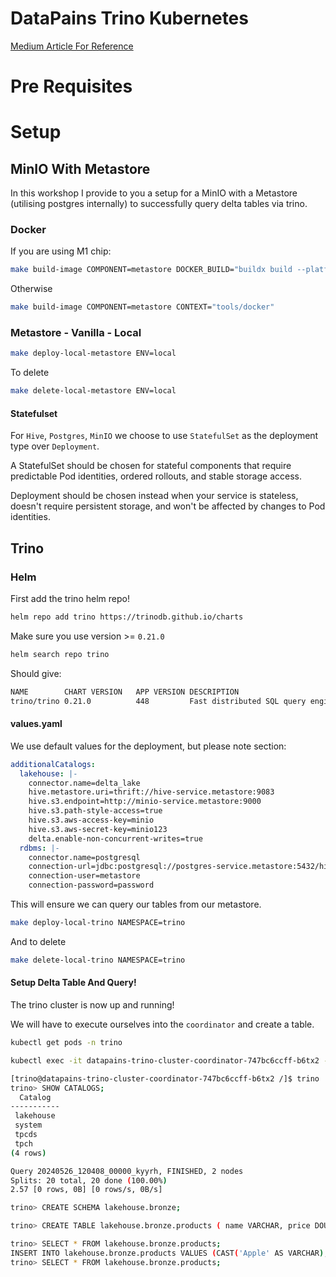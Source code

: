 # DataPains Trino Kubernetes

[Medium Article For Reference](https://medium.com/@simon.thelin90/trino-minio-metastore-workshop-kubernetes-dbede7b1eca1)

# Pre Requisites

# Setup

## MinIO With Metastore

In this workshop I provide to you a setup for a MinIO with a Metastore (utilising postgres internally)
to successfully query delta tables via trino.

### Docker

If you are using M1 chip:

```bash
make build-image COMPONENT=metastore DOCKER_BUILD="buildx build --platform linux/amd64" CONTEXT="tools/docker"
```

Otherwise

```bash
make build-image COMPONENT=metastore CONTEXT="tools/docker"
```

### Metastore - Vanilla - Local

```bash
make deploy-local-metastore ENV=local
```

To delete

```bash
make delete-local-metastore ENV=local
```

#### Statefulset

For `Hive`, `Postgres`, `MinIO` we choose to use `StatefulSet` as the deployment type over `Deployment`.

A StatefulSet should be chosen for stateful components that require predictable Pod identities,
ordered rollouts, and stable storage access.

Deployment should be chosen instead when your service is stateless,
doesn't require persistent storage, and won't be affected by changes to Pod identities.

## Trino

### Helm

First add the trino helm repo!

```bash
helm repo add trino https://trinodb.github.io/charts
```

Make sure you use version >= `0.21.0`
```bash
helm search repo trino
```

Should give:

```bash
NAME       	CHART VERSION	APP VERSION	DESCRIPTION
trino/trino	0.21.0       	448        	Fast distributed SQL query engine for big data ...
```

#### values.yaml

We use default values for the deployment, but please note section:

```yaml
additionalCatalogs:
  lakehouse: |-
    connector.name=delta_lake
    hive.metastore.uri=thrift://hive-service.metastore:9083
    hive.s3.endpoint=http://minio-service.metastore:9000
    hive.s3.path-style-access=true
    hive.s3.aws-access-key=minio
    hive.s3.aws-secret-key=minio123
    delta.enable-non-concurrent-writes=true
  rdbms: |-
    connector.name=postgresql
    connection-url=jdbc:postgresql://postgres-service.metastore:5432/hivemetastore?allowPublicKeyRetrieval=true&amp;useSSL=false&amp;serverTimezone=UTC
    connection-user=metastore
    connection-password=password
```

This will ensure we can query our tables from our metastore.

```bash
make deploy-local-trino NAMESPACE=trino
```

And to delete

```bash
make delete-local-trino NAMESPACE=trino
```

#### Setup Delta Table And Query!

The trino cluster is now up and running!

We will have to execute ourselves into the `coordinator` and create a table.

```bash
kubectl get pods -n trino
```

```bash
kubectl exec -it datapains-trino-cluster-coordinator-747bc6ccff-b6tx2 -n trino -- /bin/bash
```

```bash
[trino@datapains-trino-cluster-coordinator-747bc6ccff-b6tx2 /]$ trino
trino> SHOW CATALOGS;
  Catalog
-----------
 lakehouse
 system
 tpcds
 tpch
(4 rows)

Query 20240526_120408_00000_kyyrh, FINISHED, 2 nodes
Splits: 20 total, 20 done (100.00%)
2.57 [0 rows, 0B] [0 rows/s, 0B/s]
```

```bash
trino> CREATE SCHEMA lakehouse.bronze;
```

```bash
trino> CREATE TABLE lakehouse.bronze.products ( name VARCHAR, price DOUBLE, product_no BIGINT, ingest_date DATE, created TIMESTAMP WITH TIME ZONE);
```

```bash
trino> SELECT * FROM lakehouse.bronze.products;
INSERT INTO lakehouse.bronze.products VALUES (CAST('Apple' AS VARCHAR), CAST(889.0 AS DOUBLE), CAST(1654523786273 AS BIGINT), CURRENT_DATE, CURRENT_TIMESTAMP);
trino> SELECT * FROM lakehouse.bronze.products;
```
